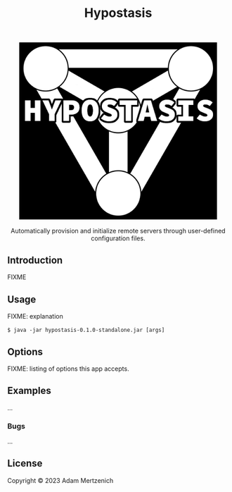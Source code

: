 <h1 align="center">Hypostasis</h1> <br>

<p align="center">
  <a href="https://github.com/mertad01/hypostasis">
    <img alt="Hypostasis" title="Hypostasis" src="logo.png" width="450">
  </a>
</p>

<p align="center">
  Automatically provision and initialize remote servers through user-defined configuration files.
</p>

## Introduction

FIXME

## Usage

FIXME: explanation

    $ java -jar hypostasis-0.1.0-standalone.jar [args]

## Options

FIXME: listing of options this app accepts.

## Examples

...

### Bugs

...

## License

Copyright © 2023 Adam Mertzenich
